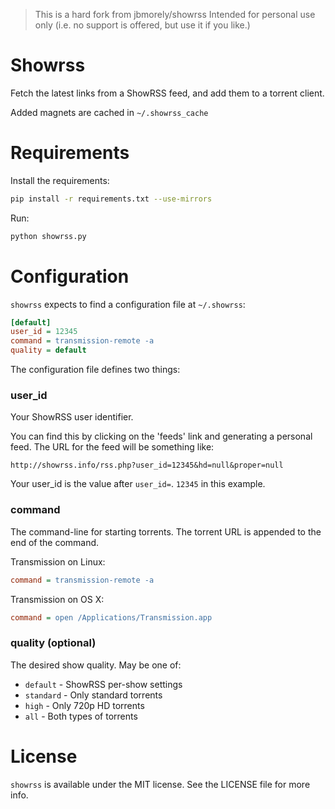 > This is a hard fork from jbmorely/showrss 
> Intended for personal use only (i.e. no support is offered, but use it if you like.)

# Showrss

Fetch the latest links from a ShowRSS feed, and add them to a torrent client.

Added magnets are cached in `~/.showrss_cache`

# Requirements

Install the requirements:

```bash
pip install -r requirements.txt --use-mirrors
```

Run:

```bash
python showrss.py
```

# Configuration

`showrss` expects to find a configuration file at `~/.showrss`:

```ini
[default]
user_id = 12345
command = transmission-remote -a
quality = default
```

The configuration file defines two things:

### user_id

Your ShowRSS user identifier.

You can find this by clicking on the 'feeds' link and generating a personal feed. The URL for the feed will be something like:

    http://showrss.info/rss.php?user_id=12345&hd=null&proper=null

Your user_id is the value after `user_id=`. `12345` in this example.

### command

The command-line for starting torrents. The torrent URL is appended to the end of the command.

Transmission on Linux:

```ini
command = transmission-remote -a
```

Transmission on OS X:

```ini
command = open /Applications/Transmission.app
```

### quality (optional)

The desired show quality. May be one of:

- `default` - ShowRSS per-show settings
- `standard` - Only standard torrents
- `high` - Only 720p HD torrents
- `all` - Both types of torrents

# License

`showrss` is available under the MIT license. See the LICENSE file for more info.
